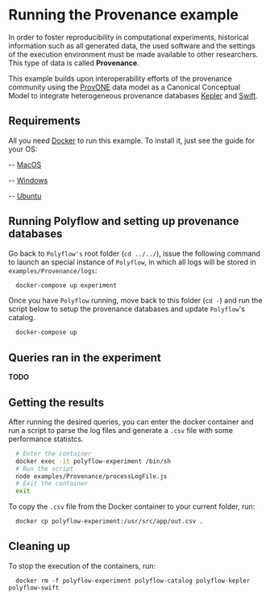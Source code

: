 # Running the Provenance example

In order to foster reproducibility in computational experiments, historical information such as all generated data, the used software and the settings of the execution environment must be made available to other researchers. This type of data is called **Provenance**.

This example builds upon interoperability efforts of the provenance community using the [ProvONE](http://jenkins-1.dataone.org/jenkins/view/Documentation%20Projects/job/ProvONE-Documentation-trunk/ws/provenance/ProvONE/v1/provone.html) data model as a Canonical Conceptual Model to integrate heterogeneous provenance databases [Kepler](https://code.kepler-project.org/code/kepler/trunk/modules/provenance/docs/provenance.pdf) and [Swift](https://ieeexplore.ieee.org/abstract/document/6546066).

## Requirements

All you need [Docker](https://www.docker.com/) to run this example. To install it, just see the guide for your OS:

-- [MacOS](https://docs.docker.com/docker-for-mac/install/)

-- [Windows](https://docs.docker.com/docker-for-windows/install/)

-- [Ubuntu](https://phoenixnap.com/kb/how-to-install-docker-on-ubuntu-18-04)

## Running Polyflow and setting up provenance databases

Go back to `Polyflow's` root folder (`cd ../../`), issue the following command to launch an special instance of `Polyflow`, in which all logs will be stored in `examples/Provenance/logs`:

```sh
  docker-compose up experiment
```

Once you have `Polyflow` running, move back to this folder (`cd -`) and run the script below to setup the provenance databases and update `Polyflow`'s catalog.

```sh
  docker-compose up
```

## Queries ran in the experiment

**TODO**

## Getting the results

After running the desired queries, you can enter the docker container and run a script to parse the log files and generate a `.csv` file with some performance statistcs.

```sh
  # Enter the container
  docker exec -it polyflow-experiment /bin/sh
  # Run the script
  node examples/Provenance/processLogFile.js
  # Exit the container
  exit
```

To copy the `.csv` file from the Docker container to your current folder, run:

```sh
  docker cp polyflow-experiment:/usr/src/app/out.csv .
```

## Cleaning up

To stop the execution of the containers, run:

```
  docker rm -f polyflow-experiment polyflow-catalog polyflow-kepler polyflow-swift
```
